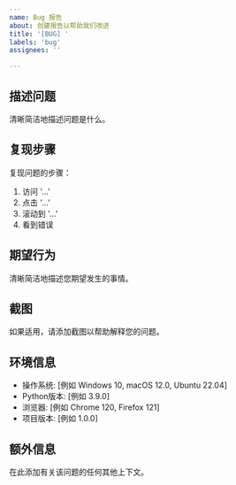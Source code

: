 ```yaml
---
name: Bug 报告
about: 创建报告以帮助我们改进
title: '[BUG] '
labels: 'bug'
assignees: ''

---
```


## 描述问题
清晰简洁地描述问题是什么。

## 复现步骤
复现问题的步骤：
1. 访问 '...'
2. 点击 '...'
3. 滚动到 '...'
4. 看到错误

## 期望行为
清晰简洁地描述您期望发生的事情。

## 截图
如果适用，请添加截图以帮助解释您的问题。

## 环境信息
 - 操作系统: [例如 Windows 10, macOS 12.0, Ubuntu 22.04]
 - Python版本: [例如 3.9.0]
 - 浏览器: [例如 Chrome 120, Firefox 121]
 - 项目版本: [例如 1.0.0]

## 额外信息
在此添加有关该问题的任何其他上下文。 
